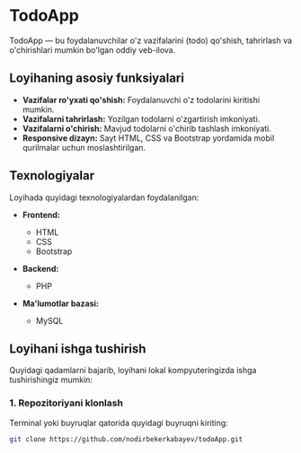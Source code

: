 # TodoApp

TodoApp — bu foydalanuvchilar o'z vazifalarini (todo) qo'shish, tahrirlash va o'chirishlari mumkin bo'lgan oddiy veb-ilova.

## Loyihaning asosiy funksiyalari

- **Vazifalar ro'yxati qo'shish:** Foydalanuvchi o'z todolarini kiritishi mumkin.
- **Vazifalarni tahrirlash:** Yozilgan todolarni o'zgartirish imkoniyati.
- **Vazifalarni o'chirish:** Mavjud todolarni o'chirib tashlash imkoniyati.
- **Responsive dizayn:** Sayt HTML, CSS va Bootstrap yordamida mobil qurilmalar uchun moslashtirilgan.

## Texnologiyalar

Loyihada quyidagi texnologiyalardan foydalanilgan:

- **Frontend:**  
  - HTML  
  - CSS  
  - Bootstrap

- **Backend:**  
  - PHP  

- **Ma'lumotlar bazasi:**  
  - MySQL  

## Loyihani ishga tushirish

Quyidagi qadamlarni bajarib, loyihani lokal kompyuteringizda ishga tushirishingiz mumkin:

### 1. Repozitoriyani klonlash
Terminal yoki buyruqlar qatorida quyidagi buyruqni kiriting:
```bash
git clone https://github.com/nodirbekerkabayev/todoApp.git
